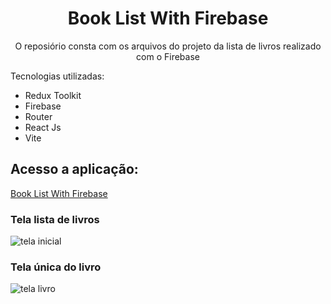 <h1 align="center"> Book List With Firebase </h1>

<p align="center">
O reposiório consta com os arquivos do projeto da lista de livros realizado com o Firebase
</p>

 Tecnologias utilizadas:
 
- Redux Toolkit
- Firebase
- Router
- React Js
- Vite

 ## Acesso a aplicação: 
<a href="https://book-list-app-firebase.vercel.app/" target="_blank">Book List With Firebase</a>

### Tela lista de livros
![tela inicial](https://github.com/rhyanndev/repositorio-teste/assets/92160378/c78007bc-8dc9-43d3-adac-7d634fddb05a)

### Tela única do livro
![tela livro](https://github.com/rhyanndev/repositorio-teste/assets/92160378/162c9af7-63a0-4c6a-8872-2c470da23b3e)

